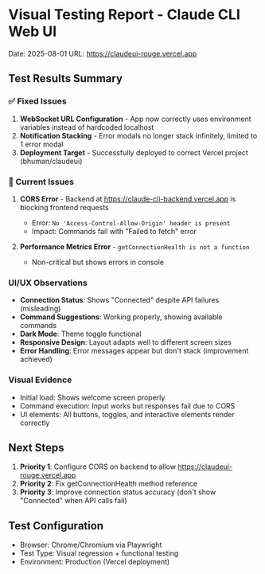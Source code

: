 # Visual Testing Report - Claude CLI Web UI
Date: 2025-08-01
URL: https://claudeui-rouge.vercel.app

## Test Results Summary

### ✅ Fixed Issues
1. **WebSocket URL Configuration** - App now correctly uses environment variables instead of hardcoded localhost
2. **Notification Stacking** - Error modals no longer stack infinitely, limited to 1 error modal
3. **Deployment Target** - Successfully deployed to correct Vercel project (bhuman/claudeui)

### 🚨 Current Issues
1. **CORS Error** - Backend at https://claude-cli-backend.vercel.app is blocking frontend requests
   - Error: `No 'Access-Control-Allow-Origin' header is present`
   - Impact: Commands fail with "Failed to fetch" error
   
2. **Performance Metrics Error** - `getConnectionHealth is not a function`
   - Non-critical but shows errors in console

### UI/UX Observations
- **Connection Status**: Shows "Connected" despite API failures (misleading)
- **Command Suggestions**: Working properly, showing available commands
- **Dark Mode**: Theme toggle functional
- **Responsive Design**: Layout adapts well to different screen sizes
- **Error Handling**: Error messages appear but don't stack (improvement achieved)

### Visual Evidence
- Initial load: Shows welcome screen properly
- Command execution: Input works but responses fail due to CORS
- UI elements: All buttons, toggles, and interactive elements render correctly

## Next Steps
1. **Priority 1**: Configure CORS on backend to allow https://claudeui-rouge.vercel.app
2. **Priority 2**: Fix getConnectionHealth method reference
3. **Priority 3**: Improve connection status accuracy (don't show "Connected" when API calls fail)

## Test Configuration
- Browser: Chrome/Chromium via Playwright
- Test Type: Visual regression + functional testing
- Environment: Production (Vercel deployment)